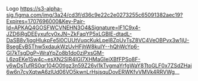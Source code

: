 Logo
https://s3-alpha-sig.figma.com/img/3a24/cd3f/d36c9e22c2e0273255c65091382aec19?Expires=1707696000&Key-Pair-Id=APKAQ4GOSFWCVNEHN3O4&Signature=lF1C9x4-JZD6jRgDEEyxufcy0xJN~ZkFaqYP5xLGBIE-dtadL-DaSB8v1jqgHlukpFe5l0CUUtVuqcKukLpel8ZpUvTsZ8VC4VeOBPvx3w1jU-BsegEvB5Thw5xdaukWzUvHFjhW8kuIY--hQhWcYp6-GI7kTsgDgP~WraYpZo8b1do0ziPxsGM-L6zqEKe1Sw4c~esXN2SlR4IGI7XHMaGIeiXBfFPSo8F-y6wDsTufRS0qr104O0tIgz3n59Z26vl1kTvgmaYrfgWaY8TtoGLF0x7ZSdZHaj6w6n7cyXqtwA6zlUd06VO5kwnLrHsjsquDovERWKfvVMVk4RRVWg__
